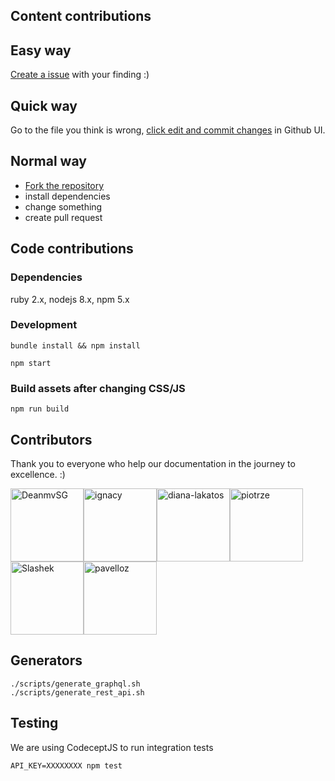 ## Content contributions

## Easy way

[Create a issue](https://guides.github.com/features/issues/) with your finding :)

## Quick way

Go to the file you think is wrong, [click edit and commit changes](https://help.github.com/articles/editing-files-in-your-repository/) in Github UI.

## Normal way

* [Fork the repository](https://guides.github.com/activities/forking/)
* install dependencies
* change something
* create pull request

## Code contributions

### Dependencies

ruby 2.x, nodejs 8.x, npm 5.x

### Development

    bundle install && npm install

    npm start

### Build assets after changing CSS/JS

    npm run build

## Contributors

Thank you to everyone who help our documentation in the journey to excellence. :)

[<img alt="DeanmvSG" src="https://avatars1.githubusercontent.com/u/15265711?v=4&s=117" width="117">](https://github.com/DeanmvSG)[<img alt="ignacy" src="https://avatars2.githubusercontent.com/u/25693?v=4&s=117" width="117">](https://github.com/ignacy)[<img alt="diana-lakatos" src="https://avatars0.githubusercontent.com/u/4191691?v=4&s=117" width="117">](https://github.com/diana-lakatos)[<img alt="piotrze" src="https://avatars0.githubusercontent.com/u/96238?v=4&s=117" width="117">](https://github.com/piotrze)[<img alt="Slashek" src="https://avatars3.githubusercontent.com/u/30107?v=4&s=117" width="117">](https://github.com/Slashek)[<img alt="pavelloz" src="https://avatars1.githubusercontent.com/u/546845?v=4&s=117" width="117">](https://github.com/pavelloz)

## Generators

    ./scripts/generate_graphql.sh
    ./scripts/generate_rest_api.sh

## Testing

We are using CodeceptJS to run integration tests

    API_KEY=XXXXXXXX npm test
